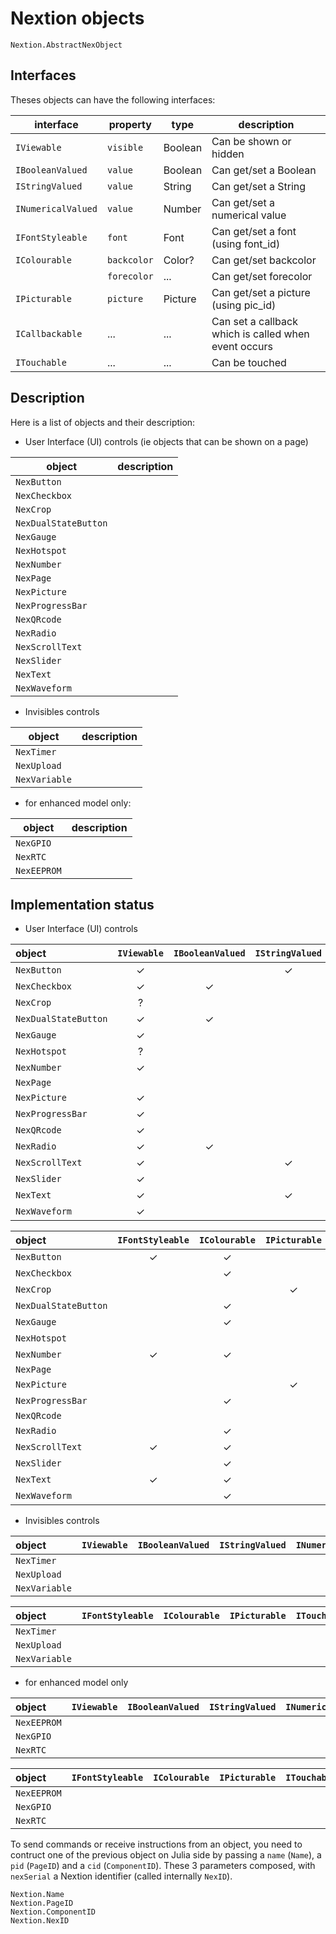 # Nextion objects

```@docs
Nextion.AbstractNexObject
```

## Interfaces
Theses objects can have the following interfaces:

| interface          | property    | type     | description
| ------------------ | ----------- | -------- | -----------
| `IViewable`        | `visible`   | Boolean  | Can be shown or hidden
| `IBooleanValued`   | `value`     | Boolean  | Can get/set a Boolean 
| `IStringValued`    | `value`     | String   | Can get/set a String
| `INumericalValued` | `value`     | Number   | Can get/set a numerical value
| `IFontStyleable`   | `font`      | Font     | Can get/set a font (using font_id)
| `IColourable`      | `backcolor` | Color?   | Can get/set backcolor
|                    | `forecolor` | ...      | Can get/set forecolor
| `IPicturable`      | `picture`   | Picture  | Can get/set a picture (using pic_id)
| `ICallbackable`    | ...         | ...      | Can set a callback which is called when event occurs
| `ITouchable`       | ...         | ...      | Can be touched


## Description
Here is a list of objects and their description:

- User Interface (UI) controls (ie objects that can be shown on a page)

| object               | description
| -------------------- | -----------
| `NexButton`          |
| `NexCheckbox`        |
| `NexCrop`            |
| `NexDualStateButton` |
| `NexGauge`           |
| `NexHotspot`         |
| `NexNumber`          |
| `NexPage`            |
| `NexPicture`         |
| `NexProgressBar`     |
| `NexQRcode`          |
| `NexRadio`           |
| `NexScrollText`      |
| `NexSlider`          |
| `NexText`            |
| `NexWaveform`        |


- Invisibles controls

| object        | description
| ------------- | -----------
| `NexTimer`    |
| `NexUpload`   |
| `NexVariable` |

- for enhanced model only:

| object        | description
| ------------- | -----------
| `NexGPIO`     |
| `NexRTC`      |
| `NexEEPROM`   |


## Implementation status

- User Interface (UI) controls

| object               | `IViewable` | `IBooleanValued` | `IStringValued` | `INumericalValued` |
| :---                 |    :---:    |       :---:      |      :---:      |       :---:        |
| `NexButton`          |      ✓      |                  |        ✓        |
| `NexCheckbox`        |      ✓      |         ✓        |                 |
| `NexCrop`            |      ?      |                  |                 |
| `NexDualStateButton` |      ✓      |         ✓        |                 |
| `NexGauge`           |      ✓      |                  |                 |         ✓
| `NexHotspot`         |      ?      |                  |                 |
| `NexNumber`          |      ✓      |                  |                 |         ✓
| `NexPage`            |             |                  |                 |
| `NexPicture`         |      ✓      |                  |                 |
| `NexProgressBar`     |      ✓      |                  |                 |         ✓
| `NexQRcode`          |      ✓      |                  |                 |
| `NexRadio`           |      ✓      |         ✓        |                 |
| `NexScrollText`      |      ✓      |                  |        ✓        |
| `NexSlider`          |      ✓      |                  |                 |         ✓
| `NexText`            |      ✓      |                  |        ✓        |
| `NexWaveform`        |      ✓      |                  |                 |


| object               | `IFontStyleable` | `IColourable` | `IPicturable` | `ITouchable` | `ICallbackable` |
| :---                 |       :---:      |     :---:     |     :---:     |     :---:    |      :---:      |
| `NexButton`          |         ✓        |       ✓       |               |       ✓      |
| `NexCheckbox`        |                  |       ✓       |               |       ✓      |
| `NexCrop`            |                  |               |       ✓       |       ✓      |
| `NexDualStateButton` |                  |       ✓       |               |       ✓      |
| `NexGauge`           |                  |       ✓       |               |       ✓      |
| `NexHotspot`         |                  |               |               |       ✓      |
| `NexNumber`          |         ✓        |       ✓       |               |       ✓      |
| `NexPage`            |                  |               |               |              |
| `NexPicture`         |                  |               |       ✓       |       ✓      |
| `NexProgressBar`     |                  |       ✓       |               |       ✓      |
| `NexQRcode`          |                  |               |               |              |
| `NexRadio`           |                  |       ✓       |               |       ✓      |
| `NexScrollText`      |         ✓        |       ✓       |               |       ✓      |
| `NexSlider`          |                  |       ✓       |               |       ✓      |
| `NexText`            |         ✓        |       ✓       |               |       ✓      |
| `NexWaveform`        |                  |       ✓       |               |       ✓      |

- Invisibles controls

| object        | `IViewable` | `IBooleanValued` | `IStringValued` | `INumericalValued` |
| :---          |    :---:    |      :---:       |      :---:      |       :---:        |
| `NexTimer`    |             |                  |                 |
| `NexUpload`   |             |                  |                 |
| `NexVariable` |             |                  |                 |


| object        | `IFontStyleable` | `IColourable` | `IPicturable` | `ITouchable` | `ICallbackable` |
| :---          |       :---:      |     :---:     |     :---:     |    :---:     |      :---:      |
| `NexTimer`    |                  |               |               |              |
| `NexUpload`   |                  |               |               |              |
| `NexVariable` |                  |               |               |              |


- for enhanced model only

| object        | `IViewable` | `IBooleanValued` | `IStringValued` | `INumericalValued` |
| :---          |    :---:    |      :---:       |      :---:      |       :---:        |
| `NexEEPROM`   |             |                  |                 |
| `NexGPIO`     |             |                  |                 |
| `NexRTC`      |             |                  |                 |

| object        | `IFontStyleable` | `IColourable` | `IPicturable` | `ITouchable` | `ICallbackable` |
| :---          |       :---:      |     :---:     |     :---:     |    :---:     |      :---:      |
| `NexEEPROM`   |                  |               |               |              |
| `NexGPIO`     |                  |               |               |              |
| `NexRTC`      |                  |               |               |              |

To send commands or receive instructions from an object, you need to contruct
one of the previous object on Julia side by passing a `name` (`Name`), a `pid` (`PageID`) 
and a `cid` (`ComponentID`). These 3 parameters composed, with `nexSerial` a Nextion identifier
(called internally `NexID`).

```@docs
Nextion.Name
Nextion.PageID
Nextion.ComponentID
Nextion.NexID
```
